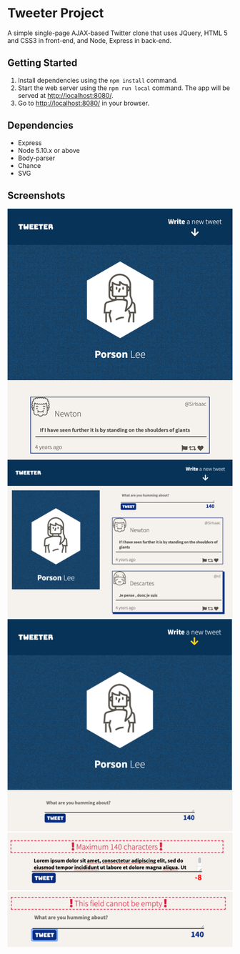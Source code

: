 # Tweeter Project

A simple single-page AJAX-based Twitter clone that uses JQuery, HTML 5 and CSS3 in front-end, and Node, Express in back-end.

## Getting Started

1. Install dependencies using the `npm install` command.
2. Start the web server using the `npm run local` command. The app will be served at <http://localhost:8080/>.
3. Go to <http://localhost:8080/> in your browser.

## Dependencies

- Express
- Node 5.10.x or above
- Body-parser
- Chance
- SVG

## Screenshots
!["Screenshot of tweets"](https://github.com/oddporson/tweeter/blob/master/public/docs/tweeter-mobile-view.png)
!["Screenshot of tweets"](https://github.com/oddporson/tweeter/blob/master/public/docs/tweeter-tablet-view.png)
!["Screenshot of tweets"](https://github.com/oddporson/tweeter/blob/master/public/docs/tweeter-box.png)
!["Screenshot of tweets"](https://github.com/oddporson/tweeter/blob/master/public/docs/tweeter-char-limit-error.png)
!["Screenshot of tweets"](https://github.com/oddporson/tweeter/blob/master/public/docs/tweeter-empty-char-error.png)
